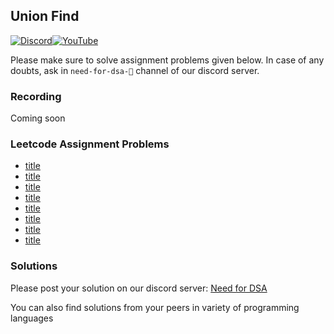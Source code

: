 ## Union Find

[![Discord](https://img.shields.io/badge/Discord-%237289DA.svg?style=for-the-badge&logo=discord&logoColor=white)](https://discord.gg/XRhdQkMkQp)[![YouTube](https://img.shields.io/badge/YouTube-%23FF0000.svg?style=for-the-badge&logo=YouTube&logoColor=white)](https://www.youtube.com/channel/UCOr2tU9paYaosUIz0IH7MHg)

Please make sure to solve assignment problems given below. In case of any doubts, ask in `need-for-dsa-🎯` channel of our discord server.

### Recording

Coming soon

### Leetcode Assignment Problems

- [title](link)
- [title](link)
- [title](link)
- [title](link)
- [title](link)
- [title](link)
- [title](link)
- [title](link)

### Solutions

Please post your solution on our discord server: [Need for DSA](https://discord.com/channels/979773706534543420/1026872478527668304)

You can also find solutions from your peers in variety of programming languages
